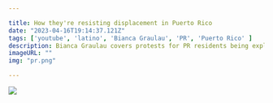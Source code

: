 ```yaml
---

title: How they're resisting displacement in Puerto Rico
date: "2023-04-16T19:14:37.121Z"
tags: ['youtube', 'latino', 'Bianca Graulau', 'PR', 'Puerto Rico' ]
description: Bianca Graulau covers protests for PR residents being exploited and displaced
imageURL: ""
img: "pr.png"

---
```


<a href="https://www.youtube.com/watch?v=ewdCzX_ro7s">
  <img src="/assets/img/{{img}}" />
</a>
<!--
<iframe width="100%" height="500px" src="https://www.youtube.com/embed/ewdCzX_ro7s" 
title="YouTube video player" 
frameborder="0" allow="accelerometer; autoplay; clipboard-write; encrypted-media; gyroscope; picture-in-picture; web-share" allowfullscreen></iframe>
-->
